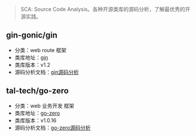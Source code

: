> SCA: Source Code Analysis。各种开源类库的源码分析，了解最优秀的开源实践。 



## gin-gonic/gin

- 分类：web route 框架
- 类库地址：[gin](https://github.com/gin-gonic/gin)
- 类库版本：v1.2
- 源码分析文档：[gin源码分析](./gin-gonic_gin/SUMMARY.md)



## tal-tech/go-zero

- 分类：web 业务开发 框架
- 类库地址：[go-zero](https://github.com/tal-tech/go-zero)  
- 类库版本：v1.0.16
- 源码分析文档：[go-zero源码分析](./tal-tech_go-zero/SUMMARY.md)

